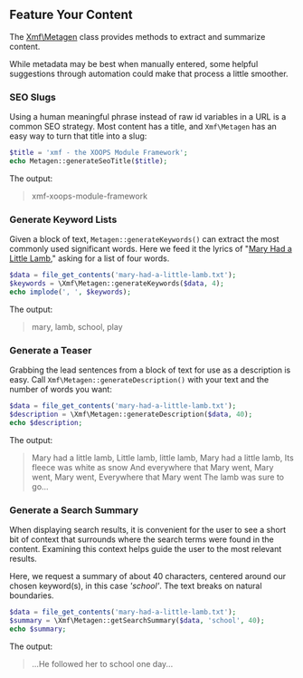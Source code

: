 ## Feature Your Content

The [Xmf\Metagen](../metagen/README.md) class provides methods to extract and summarize content.

While metadata may be best when manually entered, some helpful suggestions through automation could
make that process a little smoother.

### SEO Slugs

Using a human meaningful phrase instead of raw id variables in a URL is a common SEO strategy.
Most content has a title, and `Xmf\Metagen` has an easy way to turn that title into a slug:

```php
$title = 'xmf - the XOOPS Module Framework';
echo Metagen::generateSeoTitle($title);
```

The output:

> xmf-xoops-module-framework

### Generate Keyword Lists

Given a block of text, `Metagen::generateKeywords()` can extract the most commonly used significant words.
Here we feed it the lyrics of "[Mary Had a Little Lamb](http://kids.niehs.nih.gov/games/songs/childrens/maryhad.htm),"
asking for a list of four words.

```php
$data = file_get_contents('mary-had-a-little-lamb.txt');
$keywords = \Xmf\Metagen::generateKeywords($data, 4);
echo implode(', ', $keywords);
```

The output:

> mary, lamb, school, play

### Generate a Teaser

Grabbing the lead sentences from a block of text for use as a description is easy. Call
`Xmf\Metagen::generateDescription()` with your text and the number of words you want:

```php
$data = file_get_contents('mary-had-a-little-lamb.txt');
$description = \Xmf\Metagen::generateDescription($data, 40);
echo $description;
```
The output:

> Mary had a little lamb, Little lamb, little lamb, Mary had a little lamb, Its fleece was white as snow And everywhere that Mary went, Mary went, Mary went, Everywhere that Mary went The lamb was sure to go...

### Generate a Search Summary

When displaying search results, it is convenient for the user to see a short bit of context that
surrounds where the search terms were found in the content. Examining this context helps guide the
user to the most relevant results.

Here, we request a summary of about 40 characters, centered around our chosen keyword(s), in this case *'school'*.
The text breaks on natural boundaries.

```php
$data = file_get_contents('mary-had-a-little-lamb.txt');
$summary = \Xmf\Metagen::getSearchSummary($data, 'school', 40);
echo $summary;
```

The output:

> ...He followed her to school one day...
